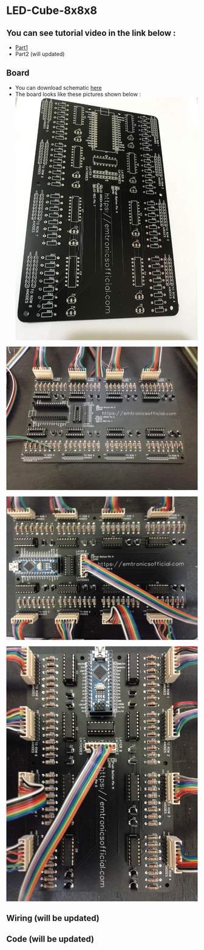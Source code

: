 # LED-Cube-8x8x8

## You can see tutorial video in the link below :
* [Part1](https://www.youtube.com/watch?v=ky7VQFnBArA)
* Part2 (will updated)

## Board
* You can download schematic [here](Schematic_LED_Cube_8x8x8_Nano_Sheet_1_20200205105628.pdf)
* The board looks like these pictures shown below :
![](Pictures/board_0.jpg)

![](Pictures/board_1.JPG)

![](Pictures/board_2.JPG)

![](Pictures/board_3.JPG)

## Wiring (will be updated)

## Code (will be updated)
